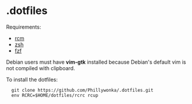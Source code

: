 # .dotfiles

Requirements:

- [rcm](https://github.com/thoughtbot/rcm)
- [zsh](http://www.zsh.org)
- [fzf](https://github.com/junegunn/fzf)

Debian users must have **vim-gtk** installed because Debian's default vim is not compiled with clipboard.

To install the dotfiles:

```
  git clone https://github.com/Phillywonka/.dotfiles.git
  env RCRC=$HOME/dotfiles/rcrc rcup
```

